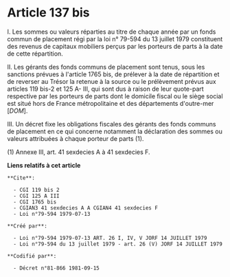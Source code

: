 # Article 137 bis

I. Les sommes ou valeurs réparties au titre de chaque année par un fonds commun de placement régi par la loi n° 79-594 du 13
juillet 1979 constituent des revenus de capitaux mobiliers perçus par les porteurs de parts à la date de cette répartition.

II. Les gérants des fonds communs de placement sont tenus, sous les sanctions prévues à l'article 1765 bis, de prélever à la
date de répartition et de reverser au Trésor la retenue à la source ou le prélèvement prévus aux articles 119 bis-2 et 125 A-
III, qui sont dus à raison de leur quote-part respective par les porteurs de parts dont le domicile fiscal ou le siège social
est situé hors de France métropolitaine et des départements d'outre-mer [*DOM*].

III. Un décret fixe les obligations fiscales des gérants des fonds communs de placement en ce qui concerne notamment la
déclaration des sommes ou valeurs attribuées à chaque porteur de parts (1).

(1) Annexe III, art. 41 sexdecies A à 41 sexdecies F.

**Liens relatifs à cet article**

	**Cite**:

	  - CGI 119 bis 2
	  - CGI 125 A III
	  - CGI 1765 bis
	  - CGIAN3 41 sexdecies A A CGIAN4 41 sexdecies F
	  - Loi n°79-594 1979-07-13

	**Créé par**:

	  - Loi n°79-594 1979-07-13 ART. 26 I, IV, V JORF 14 JUILLET 1979
	  - Loi n°79-594 du 13 juillet 1979 - art. 26 (V) JORF 14 JUILLET 1979

	**Codifié par**:

	  - Décret n°81-866 1981-09-15
